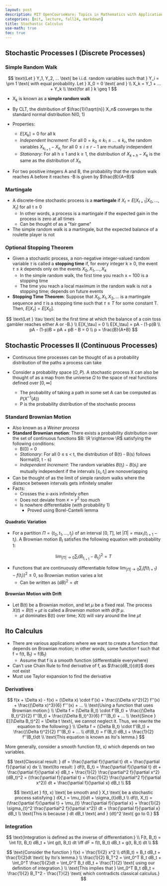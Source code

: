 ```yaml
---
layout: post
description: MIT OpenCourseWare; Topics in Mathematics with Applications in Finance
categories: [mit, lecture, fall24, markdown]
title: Stochastic Calculus
use-math: true
toc: true
---
```


## Stochastic Processes I (Discrete Processes)

### Simple Random Walk

$$
\text{Let } Y_1, Y_2, ... \text{ be i.i.d. random variables such that } Y_i = \pm 1 \text{ with equal probability. Let } X_0 = 0 \text{ and } \\
X_k = Y_1 + ... + Y_k \\
\text{for all } k \geq 1 
$$

- X<sub>k</sub> is known as a **simple random walk**
- By CLT, the distribution of $\frac{1}{\sqrt{n}} X_n$ converges to the standard normal distribution N(0, 1)
- Properties:
    - $E[X_k] = 0$ for all k
    - *Independent Increment*: For all $0 = k_0 \leq k_1 \leq ... \leq k_r$, the random variables $X_{k_{i+1}} - X_{k_i}$ for all $0 \leq i \leq r - 1$ are mutually independent
    - *Stationary*: For all h ≥ 1 and k ≥ 1, the distribution of $X_{k+h} - X_k$ is the same as the distribution of $X_h$

- For two positive integers A and B, the probability that the random walk reaches A before it reaches -B is given by $\frac{B}{A+B}$

### Martingale

- A discrete-time stochastic process is a **martingale** if $X_t = E[X_{t+1} \vert X_0, ..., X_t]$ for all t ≥ 0
    - In other words, a process is a martingale if the expected gain in the process is zero at all times
    - Can be thought of as a "fair game"
- The simple random walk is a martingale, but the expected balance of a roulette player is not

### Optional Stopping Theorem

- Given a stochastic process, a non-negative integer-valued random variable $\tau$ is called a **stopping time** if, for every integer k ≥ 0, the event $\tau \leq k$ depends only on the events $X_0, X_1, ..., X_k$
    - In the simple random walk, the first time you reach x = 100 is a stopping time
    - The time you reach a local maximum in the random walk is not a stopping time; depends on future events
- **Stopping Time Theorem**: Suppose that $X_0, X_1, X_2, ...$ is a martingale sequence and $\tau$ is a stopping time such that $\tau \leq T$ for some constant T. Then, $E[X_\tau] = E[X_0]$.

$$
\text{Let } \tau \text{ be the first time at which the balance of a coin toss gambler reaches either A or -B.} \\
E[X_\tau] = 0 \\
E[X_\tau] = pA - (1-p)B \\
pA - (1-p)B = pA + pB - B = 0 \\
p = \frac{B}{A+B}
$$

## Stochastic Processes II (Continuous Processes)

- Continuous time processes can be thought of as a probability distribution of the paths a process can take

- Consider a probability space ($\Omega, P$). A stochastic process X can also be thought of as a map from the universe $\Omega$ to the space of real functions defined over $[0, \infty]$
    - The probability of taking a path in some set A can be computed as $P(X^{-1}(A))$
    - P is the probability distribution of the stochastic process

### Standard Brownian Motion

- Also known as a *Weiner process*
- **Standard Brownian motion**: There exists a probability distribution over the set of continuous functions $B: \R \rightarrow \R$ satisfying the following conditions:
    - B(0) = 0
    - *Stationary*: For all 0 ≤ s < t, the distribution of B(t) - B(s) follows Normal(0, t - s)
    - *Independent Increment*: The random variables $B(t_i) - B(s_i)$ are mutually independent if the intervals $[s_i, t_i]$ are nonoverlapping
- Can be thought of as the limit of simple random walks where the distance between intervals gets infinitely smaller
- Facts:
    - Crosses the x-axis infinitely often
    - Does not deviate from $x = y^2$ too much
    - Is nowhere differentiable (with probability 1)
        - Proved using Borel-Cantelli lemma

#### Quadratic Variation
- For a partition $\Pi = \{t_0, t_1, ..., t_j\}$ of an interval $[0, T]$, let $\vert \Pi \vert = \text{max}_i (t_{i+1} - t_i)$. A Brownian motion $B_t$ satisfies the following equation with probability 1:

$$
\lim_{\vert \Pi \vert \to 0} \sum_{i} (B_{t_{i+1}} - B_{t_i})^2 = T
$$

- Functions that are continuously differentiable follow $\lim_{\vert \Pi \vert \to 0} \sum_{i} (f(t_{i+1}) - f(t_i))^2 \leq 0$, so Brownian motion varies a lot
    - Can be written as $(dB)^2 = dt$

#### Brownian Motion with Drift

- Let B(t) be a Brownian motion, and let $\mu$ be a fixed real. The process $X(t) = B(t) + \mu t$ is called a *Brownian motion with drift $\mu$*.
    - $\mu t$ dominates B(t) over time; X(t) will vary around the line $\mu t$

## Ito Calculus

- There are various applications where we want to create a function that depends on Brownian motion; in other words, some function f such that f = f(t, B<sub>t</sub>) = f(B<sub>t</sub>)
    - Assume that f is a smooth function (differentiable everywhere)
- Can't use Chain Rule to find derivative of f, as $\frac{dB_t}{dt}$ does not exist
- Must use Taylor expansion to find the derivative

### Derivatives

$$
f(x + \Delta x) - f(x) = (\Delta x) \cdot f'(x) + \frac{(\Delta x)^2}{2} f''(x) + \frac{(\Delta x)^3}{6} f'''(x) + ... \\
\text{Using a function that uses Brownian motion:} \\
\Delta f = (\Delta B_t) \cdot f'(B_t) + \frac{(\Delta B_t)^2}{2} f''(B_t) + \frac{(\Delta B_t)^3}{6} f'''(B_t) + ... \\
\text{Since } E[(\Delta B_t)^2] = \Delta t \text{, we cannot neglect it. Thus, we rewrite the equation to the following:} \\
\Delta f = (\Delta B_t) \cdot f'(B_t) + \frac{(\Delta t)^2}{2} f''(B_t) + ... \\
df(B_t) = f'(B_t) dB_t + \frac{1}{2} f''(B_t)dt \\
\text{This equation is known as Ito's lemma.}
$$

More generally, consider a smooth function f(t, x) which depends on two variables.

$$
\text{Classical result: } df = \frac{\partial f}{\partial t} dt + \frac{\partial f}{\partial x} dx \\
\text{Ito result: } df(t, B_t) = \frac{\partial f}{\partial t} dt + \frac{\partial f}{\partial x} dB_t + \frac{1}{2} \frac{\partial^2 f}{\partial x^2} (dB_t)^2 = (\frac{\partial f}{\partial t} + \frac{1}{2} \frac{\partial^2 f}{\partial x^2}) dt + \frac{\partial f}{\partial x} dB_t \\
$$

$$
\text{Let } f(t, x) \text{ be smooth and } X_t \text{ be a stochastic process satisfying } dX_t = \mu_{t}dt + \sigma_{t}dB_t \\
df(t, X_t) = (\frac{\partial f}{\partial t} + \mu_{t} \frac{\partial f}{\partial x} + \frac{1}{2} \sigma_{t}^2 \frac{\partial^2 f}{\partial x^2}) dt + \frac{\partial f}{\partial x} dB_t \\
\text{This is because } dt dB_t \text{ and } (dt)^2 \text{ go to 0.}
$$

### Integration

$$
\text{Integration is defined as the inverse of differentiation:} \\
F(t, B_t) = \int f(t, B_t) dB_t + \int g(t, B_t) dt \iff dF = f(t, B_t) dB_t + g(t, B_t) dt \\
$$

$$
\text{Consider the function } f(x) = \frac{1}{2} x^2 \\
df(B_t) = B_t dB_t + \frac{1}{2}dt \text{ by Ito's lemma.} \\
\frac{1}{2} B_T^2 = \int_0^T B_t dB_t + \int_0^T \frac{1}{2}dt = \int_0^T B_t dB_t + \frac{T}{2} \text{ using our definition of integration.} \\
\text{This implies that } \int_0^T B_t dB_t = \frac{1}{2} B_T^2 - \frac{T}{2} \text{ which contradicts classical calculus.}
$$